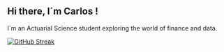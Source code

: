 ## Hi there, I´m Carlos !

I´m an Actuarial Science student exploring the world of finance and data.


[![GitHub Streak](https://github-readme-streak-stats.herokuapp.com?user=carlosorva&mode=weekly)](https://git.io/streak-stats)


<!--
**carlosorva/carlosorva** is a ✨ _special_ ✨ repository because its `README.md` (this file) appears on your GitHub profile.

Here are some ideas to get you started:

- 🔭 I’m currently working on ...
- 🌱 I’m currently learning ...
- 👯 I’m looking to collaborate on ...
- 🤔 I’m looking for help with ...
- 💬 Ask me about ...
- 📫 How to reach me: ...
- 😄 Pronouns: ...
- ⚡ Fun fact: ...
-->
